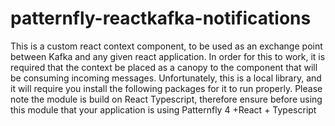 # patternfly-reactkafka-notifications
This is a custom react context component, to be used as an exchange point between Kafka and any given react application. In order for this to work, it is required that the context be placed as a canopy to the component that will be consuming incoming messages. Unfortunately, this is a local library, and it will require you install the following packages for it to run properly. Please note the module is build on React Typescript, therefore ensure before using this module that your application is using Patternfly 4 +React + Typescript
